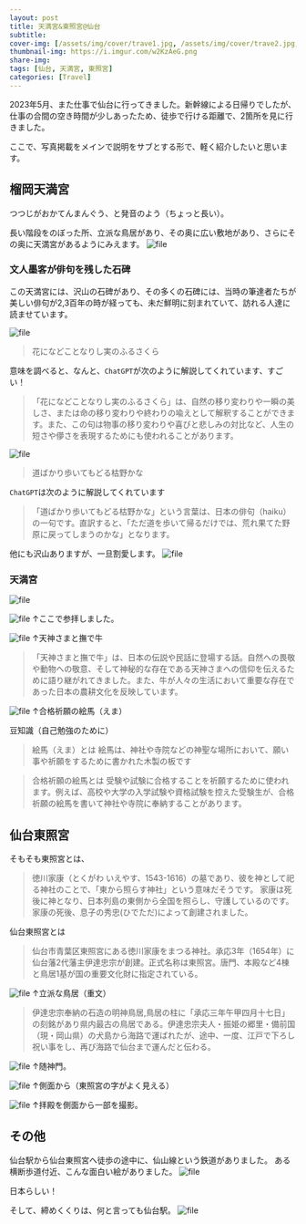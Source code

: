 ```yaml
---
layout: post
title: 天満宮&東照宮@仙台
subtitle: 
cover-img: [/assets/img/cover/trave1.jpg, /assets/img/cover/trave2.jpg, /assets/img/cover/trave3.jpg]
thumbnail-img: https://i.imgur.com/w2KzAeG.png
share-img:
tags: [仙台, 天満宮, 東照宮]
categories: [Travel]
---
```


2023年5月、また仕事で仙台に行ってきました。新幹線による日帰りでしたが、仕事の合間の空き時間が少しあったため、徒歩で行ける距離で、2箇所を見に行きました。

ここで、写真掲載をメインで説明をサブとする形で、軽く紹介したいと思います。

## 榴岡天満宮
つつじがおかてんまんぐう、と発音のよう（ちょっと長い）。

長い階段をのぼった所、立派な鳥居があり、その奥に広い敷地があり、さらにその奥に天満宮があるようにみえます。
![file](https://i.imgur.com/w2KzAeG.png)

### 文人墨客が俳句を残した石碑
この天満宮には、沢山の石碑があり、その多くの石碑には、当時の筆達者たちが美しい俳句が2,3百年の時が経っても、未だ鮮明に刻まれていて、訪れる人達に読ませています。

![file](https://i.imgur.com/Jrxr9HW.png)

>花になどことなりし実のふるさくら

意味を調べると、なんと、`ChatGPT`が次のように解説してくれています、すごい！

>「花になどことなりし実のふるさくら」は、自然の移り変わりや一瞬の美しさ、または命の移り変わりや終わりの喩えとして解釈することができます。また、この句は物事の移り変わりや喜びと悲しみの対比など、人生の短さや儚さを表現するためにも使われることがあります。

![file](https://i.imgur.com/GSCJiyU.png)

>道ばかり歩いてもどる枯野かな

`ChatGPT`は次のように解説してくれています
>「道ばかり歩いてもどる枯野かな」という言葉は、日本の俳句（haiku）の一句です。直訳すると、「ただ道を歩いて帰るだけでは、荒れ果てた野原に戻ってしまうのかな」となります。

他にも沢山ありますが、一旦割愛します。
![file](https://i.imgur.com/vRvKdnA.jpg)

### 天満宮
![file](https://i.imgur.com/9lWbpE6.png)

![file](https://i.imgur.com/ENzUryR.jpg)
↑ここで参拝しました。

![file](https://i.imgur.com/pdiFR1d.jpg)
↑天神さまと撫で牛
>「天神さまと撫で牛」は、日本の伝説や民話に登場する話。自然への畏敬や動物への敬意、そして神秘的な存在である天神さまへの信仰を伝えるために語り継がれてきました。また、牛が人々の生活において重要な存在であった日本の農耕文化を反映しています。

![file](https://i.imgur.com/mD4iNSK.jpg)
↑合格祈願の絵馬（えま）

豆知識（自己勉強のために）
>絵馬（えま）とは
絵馬は、神社や寺院などの神聖な場所において、願い事や祈願をするために書かれた木製の板です

>合格祈願の絵馬とは
受験や試験に合格することを祈願するために使われます。例えば、高校や大学の入学試験や資格試験を控えた受験生が、合格祈願の絵馬を書いて神社や寺院に奉納することがあります。

## 仙台東照宮
そもそも東照宮とは、
>徳川家康（とくがわ いえやす、1543-1616）の墓であり、彼を神として祀る神社のことで、「東から照らす神社」という意味だそうです。 家康は死後に神となり、日本列島の東側から全国を照らし、守護しているのです。 家康の死後、息子の秀忠(ひでただ)によって創建されました。

仙台東照宮とは
>仙台市青葉区東照宮にある徳川家康をまつる神社。承応3年（1654年）に仙台藩2代藩主伊達忠宗が創建。正式名称は東照宮。唐門、本殿など4棟と鳥居1基が国の重要文化財に指定されている。

![file](https://i.imgur.com/1Z9E37m.jpg)
↑立派な鳥居（重文）
>伊達忠宗奉納の石造の明神鳥居,鳥居の柱に「承応三年午甲四月十七日」の刻銘があり県内最古の鳥居である。伊達忠宗夫人・振姫の郷里・備前国（現・岡山県）の犬島から海路で運ばれたが、途中、一度、江戸で下ろし祝い事をし、再び海路で仙台まで運んだと伝わる。

![file](https://i.imgur.com/9LoW25x.jpg)
↑随神門。

![file](https://i.imgur.com/zyHemMx.png)
↑側面から（東照宮の字がよく見える）

![file](https://i.imgur.com/FldpWpF.png)
↑拝殿を側面から一部を撮影。

## その他
仙台駅から仙台東照宮へ徒歩の途中に、仙山線という鉄道がありました。
ある横断歩道付近、こんな面白い絵がありました。
![file](https://i.imgur.com/3aw49tv.png)

日本らしい！

そして、締めくくりは、何と言っても仙台駅。
![file](https://i.imgur.com/uXKM37s.jpg)

